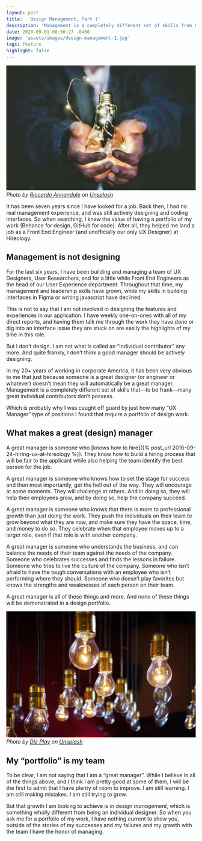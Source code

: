 ```yaml
---
layout: post
title:  'Design Management, Part 1'
description: 'Management is a completely different set of skills from being an individual contributor. So why do we expect great managers to have been and still be great designers?'
date: 2020-09-01 08:50:27 -0400
image: 'assets/images/design-management-1.jpg'
tags: feature
highlight: false
---
```


![Cupped hands holding a lit lightbulb](/assets/images/design-management-1.jpg)
_Photo by [Riccardo Annandale](https://unsplash.com/photos/7e2pe9wjL9M?utm_source=unsplash&amp;utm_medium=referral&amp;utm_content=creditCopyText) on [Unsplash](https://unsplash.com/?utm_source=unsplash&amp;utm_medium=referral&amp;utm_content=creditCopyText)_

It has been seven years since I have looked for a job. Back then, I had no real management experience, and was still actively designing and coding interfaces. So when searching, I knew the value of having a portfolio of my work (Behance for design, GitHub for code). After all, they helped me land a job as a Front End Engineer (and unofficially our only UX Designer) at Hireology.

## Management is not designing

For the last six years, I have been building and managing a team of UX Designers, User Researchers, and for a little while Front End Engineers as the head of our User Experience department. Throughout that time, my management and leadership skills have grown, while my skills in building interfaces in Figma or writing javascript have declined.

This is not to say that I am not involved in designing the features and experiences in our application. I have weekly one-on-ones with all of my direct reports, and having them talk me through the work they have done or dig into an interface issue they are stuck on are easily the highlights of my time in this role.

But I don&rsquo;t design. I am not what is called an &ldquo;individual contributor&rdquo; any more. And quite frankly, I don&rsquo;t think a good manager should be actively designing.

In my 20+ years of working in corporate America, it has been very obvious to me that just because someone is a great designer (or engineer or whatever) doesn&rsquo;t mean they will automatically be a great manager. Management is a completely different set of skills that&mdash;to be frank&mdash;many great individual contributors don&rsquo;t possess.

 Which is probably why I was caught off guard by just how many &ldquo;UX Manager&rdquo; type of positions I found that require a portfolio of design work.

## What makes a great (design) manager

 A great manager is someone who [knows how to hire]({% post_url 2016-09-24-hiring-ux-at-hireology %}). They know how to build a hiring process that will be fair to the applicant while also helping the team identify the best person for the job.

 A great manager is someone who knows how to set the stage for success and then most importantly, get the hell out of the way. They will encourage at some moments. They will challenge at others. And in doing so, they will help their employees grow, and by doing so, help the company succeed.

 A great manager is someone who knows that there is more to professional growth than just doing the work. They push the individuals on their team to grow beyond what they are now, and make sure they have the space, time, and money to do so. They celebrate when that employee moves up to a larger role, even if that role is with another company.

 A great manager is someone who understands the business, and can balance the needs of their team against the needs of the company. Someone who celebrates successes and finds the lessons in failure. Someone who tries to live the culture of the company. Someone who isn&rsquo;t afraid to have the tough conversations with an employee who isn&rsquo;t performing where they should. Someone who doesn&rsquo;t play favorites but knows the strengths and weaknesses of each person on their team.

 A great manager is all of these things and more. And none of these things will be demonstrated in a design portfolio.

 ![A series of light bulbs - some lit - hanging from a ceiling](/assets/images/design-management-2.jpg)
_Photo by [Diz Play](https://unsplash.com/photos/PIrOQrqewLE?utm_source=unsplash&amp;utm_medium=referral&amp;utm_content=creditCopyText) on [Unsplash](https://unsplash.com/?utm_source=unsplash&amp;utm_medium=referral&amp;utm_content=creditCopyText)_

## My &ldquo;portfolio&rdquo; is my team

 To be clear, I am not saying that I am a &ldquo;great manager&rdquo;. While I believe in all of the things above, and I think I am pretty good at some of them, I will be the first to admit that I have plenty of room to improve. I am still learning. I am still making mistakes. I am still trying to grow.

But that growth I am looking to achieve is in design _management_, which is something wholly different from being an individual designer. So when you ask me for a portfolio of my work, I have nothing current to show you, outside of the stories of my successes and my failures and my growth with the team I have the honor of managing.